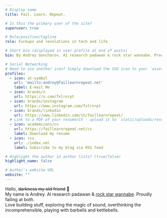 ```yaml
---
# Display name
title: Fail. Learn. Repeat. 

# Is this the primary user of the site?
superuser: true

# Role/position/tagline
role: Fuckups and revelations in tech and life

# Short bio (displayed in user profile at end of posts)
bio: By Andrey Goncharov. AI research padawan & rock star wannabe. Proudly failing at both.

# Social Networking
# Need to use another icon? Simply download the SVG icon to your `assets/media/icons/` folder.
profiles:
  - icon: at-symbol
    url: 'mailto:andrey@faillearnrepeat.net'
    label: E-mail Me
  - icon: brands/x
    url: https://x.com/fxlrnrpt
  - icon: brands/instagram
    url: https://www.instagram.com/fxlrnrpt
  - icon: brands/linkedin
    url: https://www.linkedin.com/in/faillearnrepeat/
  # Link to a PDF of your resume/CV - upload it to `static/uploads/resume.pdf`
  - icon: academicons/cv
    url: https://faillearnrepeat.net/cv
    label: Download my resume
  - icon: rss
    url: ./index.xml
    label: Subscribe to my blog via RSS feed

# Highlight the author in author lists? (true/false)
highlight_name: false

# Author's website URL
website: ""
---
```


Hello, ~~darkness my old friend~~ 👋      
My name is Andrey. AI research padawan & [rock star wannabe](https://notsoalive.faillearnrepeat.net/). Proudly failing at both.     
Love building stuff, exploring the magic of sound, overthinking the incomprehensible, playing with barbells and kettlebells.    